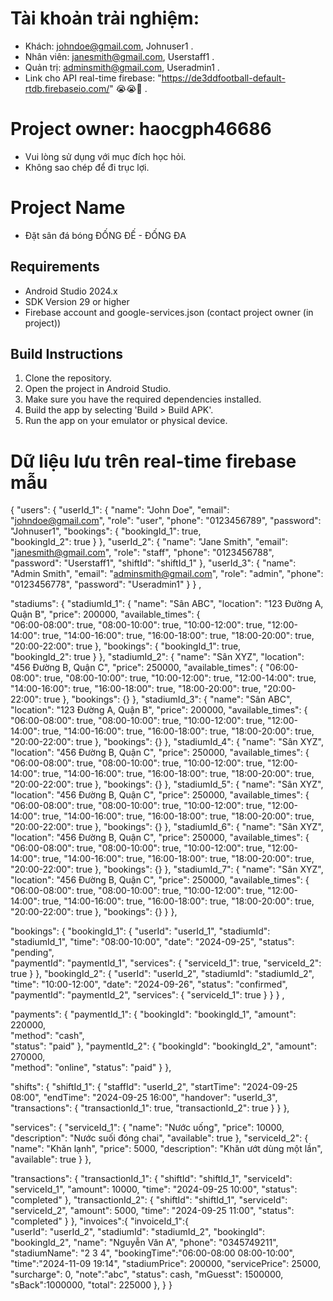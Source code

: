 # Tài khoản trải nghiệm:
- Khách: johndoe@gmail.com, Johnuser1 .
- Nhân viên: janesmith@gmail.com, Userstaff1 .
- Quản trị: adminsmith@gmail.com, Useradmin1 .
- Link cho API real-time firebase: "https://de3ddfootball-default-rtdb.firebaseio.com/" 😭😭🤡 .

# Project owner: haocgph46686
- Vui lòng sử dụng với mục đích học hỏi.
- Không sao chép để đi trục lợi.


# Project Name
- Đặt sân đá bóng ĐỐNG ĐẾ - ĐỐNG ĐA
## Requirements
- Android Studio 2024.x
- SDK Version 29 or higher
- Firebase account and google-services.json (contact project owner (in project)) 

## Build Instructions
1. Clone the repository.
2. Open the project in Android Studio.
3. Make sure you have the required dependencies installed.
4. Build the app by selecting 'Build > Build APK'.
5. Run the app on your emulator or physical device.

# Dữ liệu lưu trên real-time firebase mẫu
{
  "users": {
    "userId_1": {
      "name": "John Doe",
      "email": "johndoe@gmail.com",
      "role": "user", 
      "phone": "0123456789",
      "password": "Johnuser1", 
      "bookings": {
        "bookingId_1": true,  
        "bookingId_2": true
      }
    },
    "userId_2": {
      "name": "Jane Smith",
      "email": "janesmith@gmail.com",
      "role": "staff",
      "phone": "0123456788", 
      "password": "Userstaff1",
      "shiftId": "shiftId_1"
    },
    "userId_3": {
      "name": "Admin Smith",
      "email": "adminsmith@gmail.com",
      "role": "admin",
      "phone": "0123456778", 
      "password": "Useradmin1"
    }
}
,
  
  "stadiums": {
    "stadiumId_1": {
      "name": "Sân ABC",
      "location": "123 Đường A, Quận B",
      "price": 200000,
      "available_times": {  
        "06:00-08:00": true,
        "08:00-10:00": true,
        "10:00-12:00": true,
        "12:00-14:00": true,
        "14:00-16:00": true,
        "16:00-18:00": true,
        "18:00-20:00": true,
        "20:00-22:00": true
      },
      "bookings": {
        "bookingId_1": true,  
        "bookingId_2": true
      }
    },
    "stadiumId_2": {
      "name": "Sân XYZ",
      "location": "456 Đường B, Quận C",
      "price": 250000,
      "available_times": {
        "06:00-08:00": true,
        "08:00-10:00": true,
        "10:00-12:00": true,
        "12:00-14:00": true,
        "14:00-16:00": true,
        "16:00-18:00": true,
        "18:00-20:00": true,
        "20:00-22:00": true
      },
      "bookings": {}
    },
    "stadiumId_3": {
      "name": "Sân ABC",
      "location": "123 Đường A, Quận B",
      "price": 200000,
      "available_times": {  
        "06:00-08:00": true,
        "08:00-10:00": true,
        "10:00-12:00": true,
        "12:00-14:00": true,
        "14:00-16:00": true,
        "16:00-18:00": true,
        "18:00-20:00": true,
        "20:00-22:00": true
      },
      "bookings": {}
    },
    "stadiumId_4": {
      "name": "Sân XYZ",
      "location": "456 Đường B, Quận C",
      "price": 250000,
      "available_times": {
        "06:00-08:00": true,
        "08:00-10:00": true,
        "10:00-12:00": true,
        "12:00-14:00": true,
        "14:00-16:00": true,
        "16:00-18:00": true,
        "18:00-20:00": true,
        "20:00-22:00": true
      },
      "bookings": {}
    },
    "stadiumId_5": {
      "name": "Sân XYZ",
      "location": "456 Đường B, Quận C",
      "price": 250000,
      "available_times": {
        "06:00-08:00": true,
        "08:00-10:00": true,
        "10:00-12:00": true,
        "12:00-14:00": true,
        "14:00-16:00": true,
        "16:00-18:00": true,
        "18:00-20:00": true,
        "20:00-22:00": true
      },
      "bookings": {}
    },
    "stadiumId_6": {
      "name": "Sân XYZ",
      "location": "456 Đường B, Quận C",
      "price": 250000,
      "available_times": {
        "06:00-08:00": true,
        "08:00-10:00": true,
        "10:00-12:00": true,
        "12:00-14:00": true,
        "14:00-16:00": true,
        "16:00-18:00": true,
        "18:00-20:00": true,
        "20:00-22:00": true
      },
      "bookings": {}
    },
    "stadiumId_7": {
      "name": "Sân XYZ",
      "location": "456 Đường B, Quận C",
      "price": 250000,
      "available_times": {
        "06:00-08:00": true,
        "08:00-10:00": true,
        "10:00-12:00": true,
        "12:00-14:00": true,
        "14:00-16:00": true,
        "16:00-18:00": true,
        "18:00-20:00": true,
        "20:00-22:00": true
      },
      "bookings": {}
    }
  },

  "bookings": {
    "bookingId_1": {
      "userId": "userId_1",
      "stadiumId": "stadiumId_1",
      "time": "08:00-10:00",
      "date": "2024-09-25",
      "status": "pending",  
      "paymentId": "paymentId_1",
      "services": {
        "serviceId_1": true,
        "serviceId_2": true
      }
    },
    "bookingId_2": {
      "userId": "userId_2",
      "stadiumId": "stadiumId_2",
      "time": "10:00-12:00",
      "date": "2024-09-26",
      "status": "confirmed",
      "paymentId": "paymentId_2",
      "services": {
        "serviceId_1": true
      }
    }
  }
  ,

  "payments": {
    "paymentId_1": {
      "bookingId": "bookingId_1",
      "amount": 220000,  
      "method": "cash",  
      "status": "paid" 
    },
    "paymentId_2": {
      "bookingId": "bookingId_2",
      "amount": 270000,  
      "method": "online",
      "status": "paid"
    }
  },

  "shifts": {
    "shiftId_1": {
      "staffId": "userId_2",
      "startTime": "2024-09-25 08:00",
      "endTime": "2024-09-25 16:00",
      "handover": "userId_3",  
      "transactions": {
        "transactionId_1": true,
        "transactionId_2": true
      }
    }
  },

  "services": {
    "serviceId_1": {
      "name": "Nước uống",
      "price": 10000,
      "description": "Nước suối đóng chai",
      "available": true
    },
    "serviceId_2": {
      "name": "Khăn lạnh",
      "price": 5000,
      "description": "Khăn ướt dùng một lần",
      "available": true
    }
  },

  "transactions": {
    "transactionId_1": {
      "shiftId": "shiftId_1",
      "serviceId": "serviceId_1",
      "amount": 10000,
      "time": "2024-09-25 10:00",
      "status": "completed"
    },
    "transactionId_2": {
      "shiftId": "shiftId_1",
      "serviceId": "serviceId_2",
      "amount": 5000,
      "time": "2024-09-25 11:00",
      "status": "completed"
    }
  },
"invoices":{
   "invoiceId_1":{	
	"userId": "userId_2",
	"stadiumId": "stadiumId_2",
	"bookingId": "bookingId_2",
	"name": "Nguyễn Văn A",
	"phone": "0345749211",
	"stadiumName": "2 3 4",
	"bookingTime":"06:00-08:00 08:00-10:00",
	"time":"2024-11-09 19:14",
	"stadiumPrice": 200000,
	"servicePrice": 25000,
	"surcharge": 0,
	"note":"abc",
	"status": cash,
	"mGuesst": 1500000,
	"sBack":1000000,
	"total": 225000
   },
 }
}
